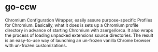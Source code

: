# go-ccw

Chromium Configuration Wrapper, easily assure purpose-specific Profiles for
Chromium. Basically, what it does is sets up a Chromium profile directory in
advance of starting Chromium with zserge/lorca. It also wraps the process of
loading unpacked extensions source directories. The result is an easy-to-use
way of launching an un-frozen vanilla Chrome browser with un-frozen
customizations.

